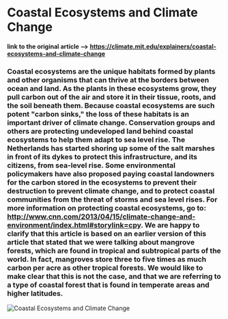 # Coastal Ecosystems and Climate Change
#### link to the original article --> https://climate.mit.edu/explainers/coastal-ecosystems-and-climate-change

### Coastal ecosystems are the unique habitats formed by plants and other organisms that can thrive at the borders between ocean and land. As the plants in these ecosystems grow, they pull carbon out of the air and store it in their tissue, roots, and the soil beneath them. Because coastal ecosystems are such potent "carbon sinks," the loss of these habitats is an important driver of climate change. Conservation groups and others are protecting undeveloped land behind coastal ecosystems to help them adapt to sea level rise. The Netherlands has started shoring up some of the salt marshes in front of its dykes to protect this infrastructure, and its citizens, from sea-level rise. Some environmental policymakers have also proposed paying coastal landowners for the carbon stored in the ecosystems to prevent their destruction to prevent climate change, and to protect coastal communities from the threat of storms and sea level rises. For more information on protecting coastal ecosystems, go to: http://www.cnn.com/2013/04/15/climate-change-and-environment/index.html#storylink=cpy. We are happy to clarify that this article is based on an earlier version of this article that stated that we were talking about mangrove forests, which are found in tropical and subtropical parts of the world. In fact, mangroves store three to five times as much carbon per acre as other tropical forests. We would like to make clear that this is not the case, and that we are referring to a type of coastal forest that is found in temperate areas and higher latitudes.

![Coastal Ecosystems and Climate Change](https://climate.mit.edu/sites/default/files/2021-04/andreas-weilguny-5P-G0dJtR80-unsplash.jpg)
